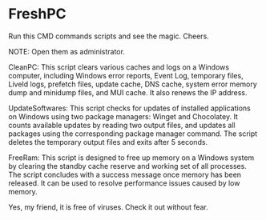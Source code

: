# FreshPC
Run this CMD commands scripts and see the magic. Cheers.


NOTE: Open them as administrator.



CleanPC: This script clears various caches and logs on a Windows computer, including Windows error reports, Event Log, temporary files, LiveId logs, prefetch files, update cache, DNS cache, system error memory dump and minidump files, and MUI cache. It also renews the IP address.



UpdateSoftwares: This script checks for updates of installed applications on Windows using two package managers: Winget and Chocolatey. It counts available updates by reading two output files, and updates all packages using the corresponding package manager command. The script deletes the temporary output files and exits after 5 seconds.



FreeRam: This script is designed to free up memory on a Windows system by clearing the standby cache reserve and working set of all processes. The script concludes with a success message once memory has been released. It can be used to resolve performance issues caused by low memory.



Yes, my friend, it is free of viruses. Check it out without fear.

